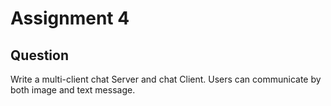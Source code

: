 # Assignment 4

## Question

Write a multi-client chat Server and chat Client. Users can communicate by both image and text message.
